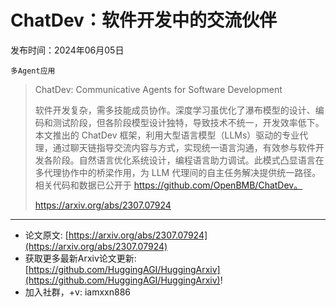 # ChatDev：软件开发中的交流伙伴
发布时间：2024年06月05日

`多Agent应用`
> ChatDev: Communicative Agents for Software Development
>
> 软件开发复杂，需多技能成员协作。深度学习虽优化了瀑布模型的设计、编码和测试阶段，但各阶段模型设计独特，导致技术不统一，开发效率低下。本文推出的 ChatDev 框架，利用大型语言模型（LLMs）驱动的专业代理，通过聊天链指导交流内容与方式，实现统一语言沟通，有效参与软件开发各阶段。自然语言优化系统设计，编程语言助力调试。此模式凸显语言在多代理协作中的桥梁作用，为 LLM 代理间的自主任务解决提供统一路径。相关代码和数据已公开于 https://github.com/OpenBMB/ChatDev。
>
> https://arxiv.org/abs/2307.07924


<hr />

- 论文原文: [https://arxiv.org/abs/2307.07924](https://arxiv.org/abs/2307.07924)
- 获取更多最新Arxiv论文更新: [https://github.com/HuggingAGI/HuggingArxiv](https://github.com/HuggingAGI/HuggingArxiv)!
- 加入社群，+v: iamxxn886